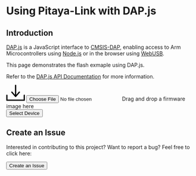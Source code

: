 # Using Pitaya-Link with DAP.js

## Introduction

[DAP.js](https://github.com/ARMmbed/dapjs) is a JavaScript interface to [CMSIS-DAP](https://www.keil.com/pack/doc/CMSIS/DAP/html/index.html), enabling access to Arm Microcontrollers using [Node.js](https://nodejs.org/) or in the browser using [WebUSB](https://wicg.github.io/webusb/).

This page demonstrates the flash exmaple using DAP.js.

Refer to the [DAP.js API Documentation](https://armmbed.github.io/dapjs/) for more information.

<div id="drop">
	<svg id="icon" xmlns="http://www.w3.org/2000/svg" width="50" height="43" viewBox="0 0 50 43">
        <path d="M48.4 26.5c-.9 0-1.7.7-1.7 1.7v11.6h-43.3v-11.6c0-.9-.7-1.7-1.7-1.7s-1.7.7-1.7 1.7v13.2c0 .9.7 1.7 1.7 1.7h46.7c.9 0 1.7-.7 1.7-1.7v-13.2c0-1-.7-1.7-1.7-1.7zm-24.5 6.1c.3.3.8.5 1.2.5.4 0 .9-.2 1.2-.5l10-11.6c.7-.7.7-1.7 0-2.4s-1.7-.7-2.4 0l-7.1 8.3v-25.3c0-.9-.7-1.7-1.7-1.7s-1.7.7-1.7 1.7v25.3l-7.1-8.3c-.7-.7-1.7-.7-2.4 0s-.7 1.7 0 2.4l10 11.6z"/>
    </svg>
	<input id="file" type="file" />
	<label id="label" for="file">Drag and drop a firmware image here</label>
	<div id="select">
	    <button id="button">Select Device</button>
	</div>
	<div id="status">
	    <div id="bar"></div>
	    <div id="transfer"></div>
	</div>
</div>
<script>
    let dropEl = document.getElementById("drop");
    let fileEl = document.getElementById("file");
    let selectEl = document.getElementById("select");
    let buttonEl = document.getElementById("button");
    let labelEl = document.getElementById("label");
    let statusEl = document.getElementById("status");
    let transferEl = document.getElementById("transfer");
    let barEl = document.getElementById("bar");

    let buffer = null;

    function setStatus(state) {
        labelEl.textContent = state;
    }

    function setTransfer(progress) {
        if (!progress) {
            statusEl.style.visibility = "hidden";
            return;
        }
        selectEl.style.visibility = "hidden";
        statusEl.style.visibility = "visible";
        barEl.style.width = `${progress * 100}%`;
        transferEl.textContent = `${Math.ceil(progress * 100)}%`;
    }

    // Load a firmware image
    function setImage(file) {
        if (!file) return;

        const reader = new FileReader();
        reader.onloadend = function(evt) {
            buffer = evt.target.result;
            setStatus(`Firmware image: ${file.name}`);
            selectEl.style.visibility = "visible";
        }
        reader.readAsArrayBuffer(file);
    }

    // Choose a device
    function selectDevice() {
        setStatus("Selecting device...");
        setTransfer();

        navigator.usb.requestDevice({
            filters: [{vendorId: 0xD28}]
        })
        .then(device => update(device))
        .catch(error => {
            statusEl.style.visibility = "hidden";
            setStatus(error);
        });
    }

    // Update a device with the firmware image
    function update(device) {
        if (!buffer) return;

        const transport = new DAPjs.WebUSB(device);
        const target = new DAPjs.DAPLink(transport);

        target.on(DAPjs.DAPLink.EVENT_PROGRESS, progress => {
            setTransfer(progress);
        });

        // Push binary to board
        return target.connect()
        .then(() => {
            setStatus(`Flashing binary file ${buffer.byteLength} words long...`);
            return target.flash(buffer);
        })
        .then(() => {
            setStatus("Disconnecting...");
            return target.disconnect();
        })
        .then(() => {
            setStatus("Flash complete!");
            setTransfer();
            fileEl.value = "";
        })
        .catch(error => {
            statusEl.style.visibility = "hidden";
            setStatus(error);
        });
    }

    fileEl.addEventListener("change", event => {
        setImage(event.target.files[0]);
    });

    dropEl.addEventListener("drop", event => {
        setImage(event.dataTransfer.files[0]);
    });

    buttonEl.addEventListener("click", selectDevice);

    ["drag", "dragstart", "dragend", "dragover", "dragenter", "dragleave", "drop"].forEach(eventName => {
        dropEl.addEventListener(eventName, event => {
            event.preventDefault();
            event.stopPropagation();
        });
    });

    ["dragover", "dragenter"].forEach(eventName => {
        dropEl.addEventListener(eventName, event => {
            dropEl.classList.add("hover");
        });
    });

    ["dragleave", "dragend", "drop"].forEach(eventName => {
        dropEl.addEventListener(eventName, event => {
            dropEl.classList.remove("hover");
        });
    });
</script>


## Create an Issue

Interested in contributing to this project? Want to report a bug? Feel free to click here:

<a href="https://github.com/makerdiary/pitaya-link/issues/new?title=DAPjs%20Usage:%20%3Ctitle%3E"><button data-md-color-primary="red-bud"><i class="fa fa-github"></i> Create an Issue</button></a>